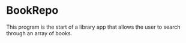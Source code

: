 # BookRepo
This program is the start of a library app that allows the user to search through an array of books. 
